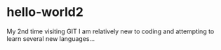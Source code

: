 # hello-world2
My 2nd time visiting GIT
I am relatively new to coding and attempting to learn several new languages... 
